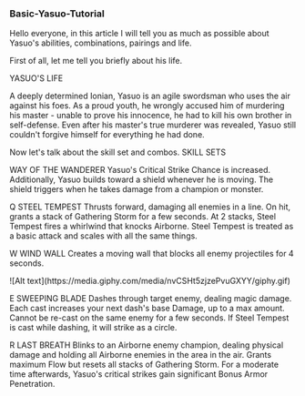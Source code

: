 ### Basic-Yasuo-Tutorial

Hello everyone, in this article I will tell you as much as possible about Yasuo's abilities, combinations, pairings and life.

First of all, let me tell you briefly about his life.


YASUO'S LIFE 


A deeply determined Ionian, Yasuo is an agile swordsman who uses the air against his foes. As a proud youth, he wrongly accused him of murdering his master - unable to prove his innocence, he had to kill his own brother in self-defense. Even after his master's true murderer was revealed, Yasuo still couldn't forgive himself for everything he had done.

Now let's talk about the skill set and combos.
SKILL SETS

WAY OF THE WANDERER
Yasuo's Critical Strike Chance is increased. Additionally, Yasuo builds toward a shield whenever he is moving. The shield triggers when he takes damage from a champion or monster. 


Q
STEEL TEMPEST
Thrusts forward, damaging all enemies in a line. On hit, grants a stack of Gathering Storm for a few seconds. At 2 stacks, Steel Tempest fires a whirlwind that knocks Airborne. Steel Tempest is treated as a basic attack and scales with all the same things.

W
WIND WALL
Creates a moving wall that blocks all enemy projectiles for 4 seconds.
<p>![Alt text](https://media.giphy.com/media/nvCSHt5zjzePvuGXYY/giphy.gif)</p>

E
SWEEPING BLADE
Dashes through target enemy, dealing magic damage. Each cast increases your next dash's base Damage, up to a max amount. Cannot be re-cast on the same enemy for a few seconds. If Steel Tempest is cast while dashing, it will strike as a circle.

R
LAST BREATH
Blinks to an Airborne enemy champion, dealing physical damage and holding all Airborne enemies in the area in the air. Grants maximum Flow but resets all stacks of Gathering Storm. For a moderate time afterwards, Yasuo's critical strikes gain significant Bonus Armor Penetration.


